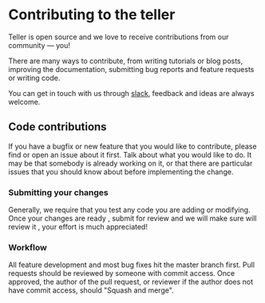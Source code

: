 # Contributing to the teller

Teller is open source and we love to receive contributions from our community — you!

There are many ways to contribute,
from writing tutorials or blog posts,
improving the documentation,
submitting bug reports and feature requests or writing code.

You can get in touch with us through [slack](https://join.slack.com/share/enQtMjczNjY5ODQ5NDM3NC1mZWI4ZDI2Zjc3MzQwOGE4MTAwM2Y3MzMyMWFjOWM3NGNjYmQ3NTY3NzM3MmUxYzQ3NjJlOGIxZjNiYzA0OGVj),
feedback and ideas are always welcome.

## Code contributions

If you have a bugfix or new feature that you would like to contribute,
please find or open an issue about it first.
Talk about what you would like to do.
It may be that somebody is already working on it,
or that there are particular issues that you should know about before implementing the change.

### Submitting your changes

Generally, we require that you test any code you are adding or modifying.
Once your changes are ready , submit for review and we will make sure will review it , your effort is much appreciated!

### Workflow

All feature development and most bug fixes hit the master branch first.
Pull requests should be reviewed by someone with commit access.
Once approved, the author of the pull request,
or reviewer if the author does not have commit access,
should "Squash and merge".
